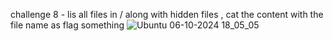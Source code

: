 challenge 8 - lis all files in / along with hidden files , cat the content with the file name as flag something 
![Ubuntu 06-10-2024 18_05_05](https://github.com/user-attachments/assets/c1df04fb-6557-4857-af84-002360991598)
